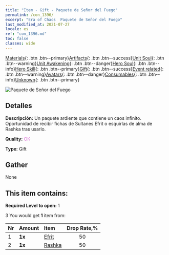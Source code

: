 ```yaml
---
title: "Item - Gift - Paquete de Señor del Fuego"
permalink: /con_1396/
excerpt: "Era of Chaos  Paquete de Señor del Fuego"
last_modified_at: 2021-07-27
locale: es
ref: "con_1396.md"
toc: false
classes: wide
---
```

 [Materials](/ItemsES/){: .btn .btn--primary}[Artifacts](/ItemsES/Artifacts/){: .btn .btn--success}[Unit Soul](/ItemsES/UnitSoul/){: .btn .btn--warning}[Unit Awakening](/ItemsES/UnitAwakening/){: .btn .btn--danger}[Hero Soul](/ItemsES/HeroSoul/){: .btn .btn--info}[Hero Skill](/ItemsES/HeroSkill/){: .btn .btn--primary}[Gift](/ItemsES/Gift/){: .btn .btn--success}[Event related](/ItemsES/Events/){: .btn .btn--warning}[Avatars](/ItemsES/Avatars/){: .btn .btn--danger}[Consumables](/ItemsES/Consumables/){: .btn .btn--info}[Unknown](/ItemsES/Unknown/){: .btn .btn--primary}

 ![Paquete de Señor del Fuego](/images/t/i_907010.png)

## Detalles
 **Descripción:** Un paquete ardiente que contiene un caos infinito. Oportunidad de recibir fichas de Sultanes Efrit o esquirlas de alma de Rashka tras usarlo.

 **Quality:** <span style="color: #DA70D6">OK</span>

 **Type:** Gift

## Gather

  None

## This item contains:

 **Required Level to open:** 1

 3 You would get **1** item  from:

  | Nr | Amount |     Item    | Drop Rate,% |
  |:---|:-------|:------------|:---------:|
  | 1 |  **1x** | [Efrit](/ItemsES/unt_231/) | 50 | 
  | 2 |  **1x** | [Rashka](/ItemsES/her_384/) | 50 | 
